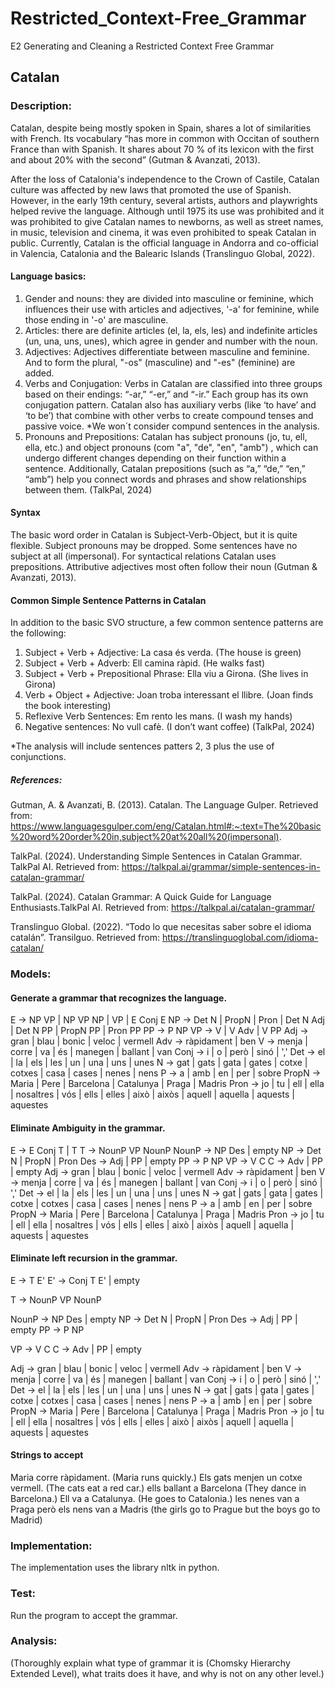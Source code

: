 # Restricted_Context-Free_Grammar
E2 Generating and Cleaning a Restricted Context Free Grammar

## Catalan 

### Description:
Catalan, despite being mostly spoken in Spain, shares a lot of similarities with French. Its vocabulary  “has more in common with Occitan of southern France than with Spanish. It shares about 70 % of its lexicon with the first and about  20% with the second” (Gutman & Avanzati, 2013).


After the loss of Catalonia's independence to the Crown of Castile, Catalan culture was affected by new laws that promoted the use of Spanish. However, in the early 19th century, several artists, authors and playwrights helped revive the language. Although until 1975 its use was prohibited and it was prohibited to give Catalan names to newborns, as well as street names, in music, television and cinema, it was even prohibited to speak Catalan in public. Currently, Catalan is the official language in Andorra and co-official in Valencia, Catalonia and the Balearic Islands (Translinguo Global, 2022).


#### Language basics:

1. Gender and nouns: they are divided into masculine or feminine, which influences their use with articles and adjectives, '-a' for feminine, while those ending in '-o' are masculine.
2. Articles: there are definite articles (el, la, els, les) and indefinite articles (un, una, uns, unes), which agree in gender and number with the noun.
3. Adjectives: Adjectives differentiate between masculine and feminine. And to form the plural, "-os" (masculine) and "-es" (feminine) are added.
4. Verbs and Conjugation: Verbs in Catalan are classified into three groups based on their endings: “-ar,” “-er,” and “-ir.” Each group has its own conjugation pattern. Catalan also has auxiliary verbs (like ‘to have’ and ‘to be’) that combine with other verbs to create compound tenses and passive voice.
*We won´t consider compund sentences in the analysis. 
5. Pronouns and Prepositions: Catalan has subject pronouns (jo, tu, ell, ella, etc.) and object pronouns  (com "a", "de", "en", "amb") , which can undergo different changes depending on their function within a sentence. Additionally, Catalan prepositions (such as “a,” “de,” “en,” “amb”) help you connect words and phrases and show relationships between them.
(TalkPal, 2024)


#### Syntax

The basic word order in Catalan is Subject-Verb-Object, but it is quite flexible. Subject pronouns may be dropped. Some sentences have no subject at all (impersonal). For  syntactical relations Catalan uses prepositions. Attributive adjectives most often follow their noun (Gutman & Avanzati, 2013).

#### Common Simple Sentence Patterns in Catalan
In addition to the basic SVO structure, a few common sentence patterns are the following:
1. Subject + Verb + Adjective: La casa és verda. (The house is green)
2. Subject + Verb + Adverb: Ell camina ràpid. (He walks fast)
3. Subject + Verb + Prepositional Phrase: Ella viu a Girona. (She lives in Girona)
4. Verb + Object + Adjective: Joan troba interessant el llibre. (Joan finds the book interesting)
5. Reflexive Verb Sentences: Em rento les mans. (I wash my hands)
6. Negative sentences: No vull cafè. (I don’t want coffee)
(TalkPal, 2024)

*The analysis will include sentences patters 2, 3 plus the use of conjunctions.




##### References:

Gutman, A. & Avanzati, B. (2013). Catalan. The Language Gulper. Retrieved from:
https://www.languagesgulper.com/eng/Catalan.html#:~:text=The%20basic%20word%20order%20in,subject%20at%20all%20(impersonal).

TalkPal. (2024). Understanding Simple Sentences in Catalan Grammar. TalkPal AI. Retrieved from: https://talkpal.ai/grammar/simple-sentences-in-catalan-grammar/ 

TalkPal. (2024). Catalan Grammar: A Quick Guide for Language Enthusiasts.TalkPal AI. Retrieved from: https://talkpal.ai/catalan-grammar/ 

Translinguo Global. (2022). “Todo lo que necesitas saber sobre el idioma catalán”. Transilguo. Retrieved from: https://translinguoglobal.com/idioma-catalan/ 


### Models:
#### Generate a grammar that recognizes the language.
E -> NP VP | NP VP NP | VP | E Conj E
NP -> Det N | PropN | Pron | Det N Adj | Det N PP | PropN PP | Pron PP
PP -> P NP
VP -> V | V Adv | V PP 
Adj -> gran | blau | bonic | veloc | vermell
Adv -> ràpidament | ben
V -> menja | corre | va | és | manegen | ballant | van
Conj -> i | o | però | sinó | ',' 
Det -> el | la | els | les | un | una | uns | unes
N -> gat | gats | gata | gates | cotxe | cotxes | casa | cases | nenes | nens
P -> a | amb | en | per | sobre
PropN -> Maria | Pere | Barcelona | Catalunya | Praga | Madris
Pron -> jo | tu | ell | ella | nosaltres | vós | ells | elles | això | aixòs | aquell | aquella | aquests | aquestes

#### Eliminate Ambiguity in the grammar.
E -> E Conj T | T 
T -> NounP VP NounP
NounP -> NP Des |  empty
NP -> Det N | PropN | Pron 
Des -> Adj | PP |  empty
PP -> P NP
VP -> V C
C -> Adv | PP |  empty
Adj -> gran | blau | bonic | veloc | vermell
Adv -> ràpidament | ben
V -> menja | corre | va | és | manegen | ballant | van
Conj -> i | o | però | sinó | ','
Det -> el | la | els | les | un | una | uns | unes
N -> gat | gats | gata | gates | cotxe | cotxes | casa | cases | nenes | nens
P -> a | amb | en | per | sobre
PropN -> Maria | Pere | Barcelona | Catalunya | Praga | Madris
Pron -> jo | tu | ell | ella | nosaltres | vós | ells | elles | això | aixòs | aquell | aquella | aquests | aquestes


#### Eliminate left recursion in the grammar.
E -> T E'
E' -> Conj T E' |  empty


T -> NounP VP NounP


NounP -> NP Des |  empty
NP -> Det N | PropN | Pron 
Des -> Adj | PP |  empty
PP -> P NP


VP -> V C
C -> Adv | PP |  empty


Adj -> gran | blau | bonic | veloc | vermell
Adv -> ràpidament | ben
V -> menja | corre | va | és | manegen | ballant | van
Conj -> i | o | però | sinó | ','
Det -> el | la | els | les | un | una | uns | unes
N -> gat | gats | gata | gates | cotxe | cotxes | casa | cases | nenes | nens
P -> a | amb | en | per | sobre
PropN -> Maria | Pere | Barcelona | Catalunya | Praga | Madris
Pron -> jo | tu | ell | ella | nosaltres | vós | ells | elles | això | aixòs | aquell | aquella | aquests | aquestes


#### Strings to accept

Maria corre ràpidament. (Maria runs quickly.)
Els gats menjen un cotxe vermell. (The cats eat a red car.)
ells ballant a Barcelona (They dance in Barcelona.)
Ell va a Catalunya. (He goes to Catalonia.)
les nenes van a Praga però els nens van a Madris (the girls go to Prague but the boys go to Madrid)


### Implementation:
The implementation uses the library nltk in python.

### Test: 
Run the program to accept the grammar. 

### Analysis:
(Thoroughly explain what type of grammar it is (Chomsky Hierarchy Extended Level), what traits does it have, and why is not on any other level.)


